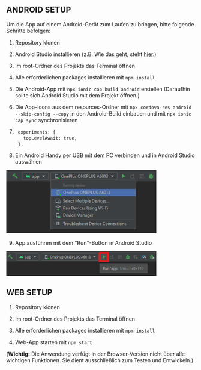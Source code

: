## ANDROID SETUP
Um die App auf einem Android-Gerät zum Laufen zu bringen, bitte folgende Schritte befolgen:

1. Repository klonen

2. Android Studio installieren (z.B. Wie das geht, steht <a href="https://developer.android.com/studio/install">hier</a>.)

3. Im root-Ordner des Projekts das Terminal öffnen

4. Alle erforderlichen packages installieren mit `npm install`

5. Die Android-App mit `npx ionic cap build android` erstellen (Daraufhin sollte sich Android Studio mit dem Projekt öffnen.)

6. Die App-Icons aus dem resources-Ordner mit `npx cordova-res android --skip-config --copy` in den Android-Build einbauen und mit `npx ionic cap sync` synchronisieren

7. ```
    experiments: {
      topLevelAwait: true,
    },
8. Ein Android Handy per USB mit dem PC verbinden und in Android Studio auswählen </br>
<img src="./pictures/choosingDevice.png" width="400px">

9. App ausführen mit dem "Run"-Button in Android Studio </br>
<img src="./pictures/runApp.png" width="400px">

## WEB SETUP
1. Repository klonen

2. Im root-Ordner des Projekts das Terminal öffnen

3. Alle erforderlichen packages installieren mit `npm install`

4. Web-App starten mit `npm start`

(**Wichtig:** Die Anwendung verfügt in der Browser-Version nicht über alle wichtigen Funktionen. Sie dient ausschließlich zum Testen und Entwickeln.)